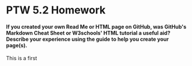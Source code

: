 <!DOCTYPE html>
<html>
<head>
</head>

<body>

<h1>PTW 5.2 Homework</h1>

<h4>If you created your own Read Me or HTML page on GitHub, was GitHub's Markdown Cheat Sheet or W3schools' HTML tutorial a useful aid? Describe your experience using the guide to help you create your page(s).
</h4>

  <p> This is a first 
  
  </p> 
  
  
</body>
  
  
  
  
  
  
  
</html>
